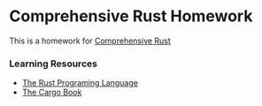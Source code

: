 # Comprehensive Rust Homework

This is a homework for [Comprehensive Rust](https://google.github.io/comprehensive-rust/)

### Learning Resources

- [The Rust Programing Language](https://doc.rust-lang.org/stable/book/title-page.html)
- [The  Cargo Book](https://doc.rust-lang.org/cargo/index.html)
